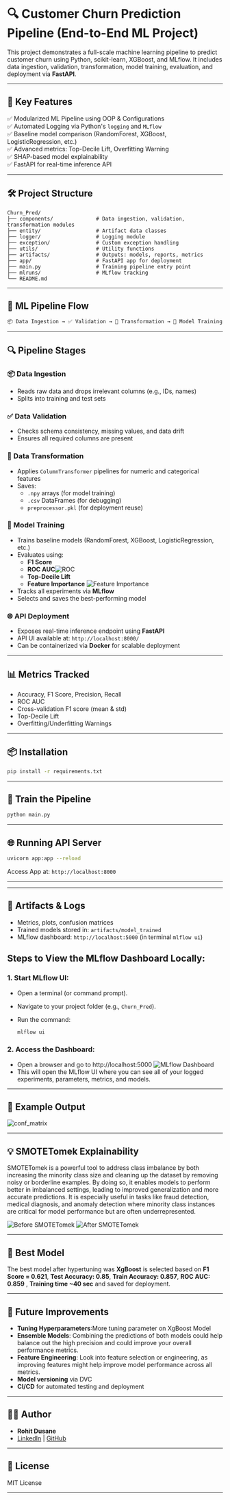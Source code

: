 
# 🔍 Customer Churn Prediction Pipeline (End-to-End ML Project)

This project demonstrates a full-scale machine learning pipeline to predict customer churn using Python, scikit-learn, XGBoost, and MLflow. It includes data ingestion, validation, transformation, model training, evaluation, and deployment via **FastAPI**.

---

## 🚀 Key Features

✅ Modularized ML Pipeline using OOP & Configurations  
✅ Automated Logging via Python's `logging` and `MLflow`  
✅ Baseline model comparison (RandomForest, XGBoost, LogisticRegression, etc.)  
✅ Advanced metrics: Top-Decile Lift, Overfitting Warning  
✅ SHAP-based model explainability  
✅ FastAPI for real-time inference API  

---

## 🛠️ Project Structure

```
Churn_Pred/
├── components/              # Data ingestion, validation, transformation modules
├── entity/                  # Artifact data classes
├── logger/                  # Logging module
├── exception/               # Custom exception handling
├── utils/                   # Utility functions
├── artifacts/               # Outputs: models, reports, metrics
├── app/                     # FastAPI app for deployment
├── main.py                  # Training pipeline entry point
├── mlruns/                  # MLflow tracking
└── README.md
```
---


## 🔁 ML Pipeline Flow

```bash
📦 Data Ingestion → ✅ Validation → 🔄 Transformation → 🔧 Model Training → 📈 Evaluation → 🌐 FastAPI
```

---

## 🔍 Pipeline Stages

### 📦 Data Ingestion
- Reads raw data and drops irrelevant columns (e.g., IDs, names)
- Splits into training and test sets

### ✅ Data Validation
- Checks schema consistency, missing values, and data drift
- Ensures all required columns are present

### 🔄 Data Transformation
- Applies `ColumnTransformer` pipelines for numeric and categorical features
- Saves:
  - `.npy` arrays (for model training)
  - `.csv` DataFrames (for debugging)
  - `preprocessor.pkl` (for deployment reuse)

### 🔧 Model Training
- Trains baseline models (RandomForest, XGBoost, LogisticRegression, etc.)
- Evaluates using:
  - **F1 Score**
  - **ROC AUC**![ROC](https://github.com/RohitDusane/customer-churn-ml/blob/main/Churn_Pred/screenshot/XGBoost_roc_curve.png)
  - **Top-Decile Lift**
  - **Feature Importance** ![Feature Importance](https://github.com/RohitDusane/customer-churn-ml/blob/main/Churn_Pred/screenshot/XGBoost_feature_importance.png)
- Tracks all experiments via **MLflow**
- Selects and saves the best-performing model

### 🌐 API Deployment
- Exposes real-time inference endpoint using **FastAPI**
- API UI available at: `http://localhost:8000/`
- Can be containerized via **Docker** for scalable deployment

---

## 📊 Metrics Tracked

- Accuracy, F1 Score, Precision, Recall
- ROC AUC
- Cross-validation F1 score (mean & std)
- Top-Decile Lift
- Overfitting/Underfitting Warnings

---

## 📦 Installation

```bash
pip install -r requirements.txt
```
---

## 🧪 Train the Pipeline

```bash
python main.py
```
---


## 🌐 Running API Server

```bash
uvicorn app:app --reload
```

Access App at: `http://localhost:8000`


---

---
## 📁 Artifacts & Logs

* Metrics, plots, confusion matrices
* Trained models stored in: `artifacts/model_trained`
* MLflow dashboard: `http://localhost:5000` (in terminal `mlflow ui`) 

## Steps to View the MLflow Dashboard Locally:

### 1. Start MLflow UI:

- Open a terminal (or command prompt).
- Navigate to your project folder (e.g., `Churn_Pred`).
- Run the command:

  ```bash
  mlflow ui
  ```

### 2. Access the Dashboard:

- Open a browser and go to http://localhost:5000 ![MLflow Dashboard](https://github.com/RohitDusane/customer-churn-ml/blob/main/Churn_Pred/screenshot/mlflow%20dashbaord.png)
- This will open the MLflow UI where you can see all of your logged experiments, parameters, metrics, and models.

---

## 📸 Example Output

![conf_matrix](https://github.com/RohitDusane/customer-churn-ml/blob/main/Churn_Pred/screenshot/XGBoost_conf_matrix.png)


---


## 💡 SMOTETomek Explainability

SMOTETomek is a powerful tool to address class imbalance by both increasing the minority class size and cleaning up the dataset by removing noisy or borderline examples. By doing so, it enables models to perform better in imbalanced settings, leading to improved generalization and more accurate predictions. It is especially useful in tasks like fraud detection, medical diagnosis, and anomaly detection where minority class instances are critical for model performance but are often underrepresented.

![Before SMOTETomek](https://github.com/RohitDusane/customer-churn-ml/blob/main/Churn_Pred/screenshot/Before%20SMOTETomek.png)
![After SMOTETomek](https://github.com/RohitDusane/customer-churn-ml/blob/main/Churn_Pred/screenshot/After%20Smotetomek.png)


---


## 🧠 Best Model

The best model after hypertuning was **XgBoost** is selected based on **F1 Score = 0.621**, **Test Accuracy: 0.85**, **Train Accuracy: 0.857**, **ROC AUC: 0.859** , **Training time ~40 sec** and saved for deployment.

---


## 📍 Future Improvements

* **Tuning Hyperparameters**:More tuning parameter on XgBoost Model
* **Ensemble Models**: Combining the predictions of both models could help balance out the high precision and could improve your overall performance metrics.
* **Feature Engineering**: Look into feature selection or engineering, as improving features might help improve model performance across all metrics.
* **Model versioning** via DVC
* **CI/CD** for automated testing and deployment


---


## 👨‍💻 Author

* **Rohit Dusane**
* [LinkedIn](https://www.linkedin.com/in/rohit-dusane/) | [GitHub](https://github.com/RohitDusane/)


---

## 🏁 License

MIT License

---
